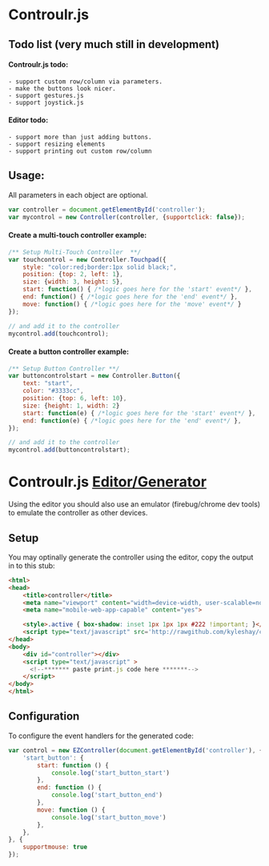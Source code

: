 Controulr.js
=========

## Todo list (very much still in development)
#### Controulr.js todo:
	- support custom row/column via parameters.
	- make the buttons look nicer.
	- support gestures.js
	- support joystick.js
	
#### Editor todo:	
	- support more than just adding buttons.
	- support resizing elements
	- support printing out custom row/column

## Usage:
All parameters in each object are optional.
```javascript
var controller = document.getElementById('controller');
var mycontrol = new Controller(controller, {supportclick: false});
```

#### Create a multi-touch controller example:
```javascript
/** Setup Multi-Touch Controller  **/
var touchcontrol = new Controller.Touchpad({
	style: "color:red;border:1px solid black;",
	position: {top: 2, left: 1},
	size: {width: 3, height: 5},
	start: function() { /*logic goes here for the 'start' event*/ },
	end: function() { /*logic goes here for the 'end' event*/ },
	move: function() { /*logic goes here for the 'move' event*/ }
});

// and add it to the controller
mycontrol.add(touchcontrol);
```

#### Create a button controller example:
```javascript
/** Setup Button Controller **/
var buttoncontrolstart = new Controller.Button({
	text: "start",
	color: "#3333cc",
	position: {top: 6, left: 10},
	size: {height: 1, width: 2}
	start: function(e) { /*logic goes here for the 'start' event*/ },
	end: function(e) { /*logic goes here for the 'end' event*/ },
});

// and add it to the controller
mycontrol.add(buttoncontrolstart);
```

Controulr.js [Editor/Generator](http://kyleshay.github.io/controulr/editor/)
========

Using the editor you should also use an emulator (firebug/chrome dev tools) to emulate the controller as other devices.

## Setup
You may optinally generate the controller using the editor, copy the output in to this stub:
```html
<html>
<head>
	<title>controller</title>
	<meta name="viewport" content="width=device-width, user-scalable=no">
	<meta name="mobile-web-app-capable" content="yes">

	<style>.active { box-shadow: inset 1px 1px 1px #222 !important; }</style>
	<script type="text/javascript" src='http://rawgithub.com/kyleshay/controulr/master/controul.min.js'></script>
</head>
<body>
	<div id="controller"></div>
	<script type="text/javascript" >
	  <!--******* paste print.js code here *******-->
	</script>
</body>
</html>
```

## Configuration
To configure the event handlers for the generated code:
```javascript
var control = new EZController(document.getElementById('controller'), {
    'start_button': {
        start: function () {
            console.log('start_button_start')
        },
        end: function () {
            console.log('start_button_end')
        },
        move: function () {
            console.log('start_button_move')
        },
    },
}, {
    supportmouse: true
});
```
